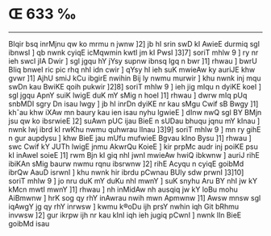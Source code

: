 # Œ 633 ‰
---
BIqir bsq inrMjnu qw ko mrmu n jwnw ]2] jb hI srin swD kI AwieE
durmiq sgl ibnwsI ] qb nwnk cyiqE icMqwmin kwtI jm kI PwsI
]3]7] soriT mhlw 9 ] ry nr ieh swcI jIA Dwir ] sgl jgqu hY jYsy
supnw ibnsq lgq n bwr ]1] rhwau ] bwrU BIiq bnweI ric pic rhq
nhI idn cwir ] qYsy hI ieh suK mwieAw ky auriJE khw gvwr ]1] AjhU
smiJ kCu ibgirE nwihin Bij ly nwmu murwir ] khu nwnk inj mqu swDn
kau BwiKE qoih pukwir ]2]8] soriT mhlw 9 ] ieh jig mIqu n dyiKE
koeI ] sgl jgqu ApnY suiK lwigE duK mY sMig n hoeI ]1] rhwau ] dwrw
mIq pUq snbMDI sgry Dn isau lwgy ] jb hI inrDn dyiKE nr kau sMgu
Cwif sB Bwgy ]1] khˆau khw iXAw mn baury kau ien isau nyhu lgwieE ]
dInw nwQ sgl BY BMjn jsu qw ko ibsrwieE ]2] suAwn pUC ijau BieE n
sUDau bhuqu jqnu mY kInau ] nwnk lwj ibrd kI rwKhu nwmu quhwrau lInau
]3]9] soriT mhlw 9 ] mn ry gihE n gur aupdysu ] khw BieE jau mUfu
mufwieE Bgvau kIno Bysu ]1] rhwau ] swc Cwif kY JUTh lwigE jnmu
AkwrQu KoieE ] kir prpMc audr inj poiKE psu kI inAweI soieE ]1]
rwm Bjn kI giq nhI jwnI mwieAw hwiQ ibkwnw ] auriJ rihE ibiKAn
sMig baurw nwmu rqnu ibsrwnw ]2] rihE Acyqu n cyiqE goibMd ibrQw
AauD isrwnI ] khu nwnk hir ibrdu pCwnau BUly sdw prwnI ]3]10]
soriT mhlw 9 ] jo nru duK mY duKu nhI mwnY ] suK snyhu Aru BY nhI jw kY
kMcn mwtI mwnY ]1] rhwau ] nh inMidAw nh ausqiq jw kY loBu mohu
AiBmwnw ] hrK sog qy rhY inAwrau nwih mwn Apmwnw ]1] Awsw mnsw
sgl iqAwgY jg qy rhY inrwsw ] kwmu k®oDu ijh prsY nwhin iqh Git bRhmu
invwsw ]2] gur ikrpw ijh nr kau kInI iqh ieh jugiq pCwnI ] nwnk
lIn BieE goibMd isau
####
